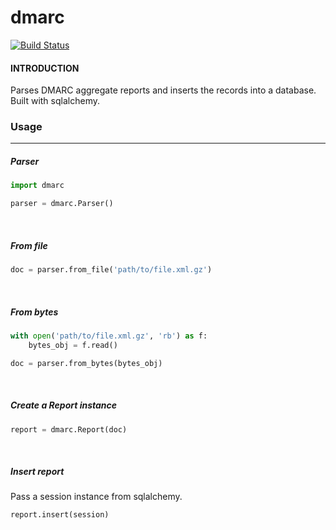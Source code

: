 # dmarc #
[![Build Status](https://travis-ci.com/erraticrefresh/dmarc.svg?token=pnmdrqAS92wHJwmH9Sxx&branch=master)](https://travis-ci.com/erraticrefresh/dmarc)

#### INTRODUCTION ####
Parses DMARC aggregate reports and inserts the records into a database. Built with sqlalchemy.

### Usage ###
<hr>

##### Parser #####

```python
import dmarc

parser = dmarc.Parser()
```
<br>

##### From file #####
```python
doc = parser.from_file('path/to/file.xml.gz')
```
<br>

##### From bytes #####
```python
with open('path/to/file.xml.gz', 'rb') as f:
    bytes_obj = f.read()

doc = parser.from_bytes(bytes_obj)
```
<br>

##### Create a Report instance #####
```python
report = dmarc.Report(doc)
```
<br>

##### Insert report #####
Pass a session instance from sqlalchemy.
```python
report.insert(session)
```

